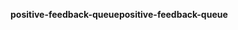 <span data-ttu-id="11d64-101">**positive-feedback-queue**</span><span class="sxs-lookup"><span data-stu-id="11d64-101">**positive-feedback-queue**</span></span>